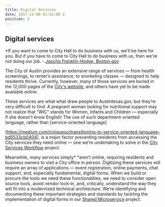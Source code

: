 ```yaml
---
title: Digital Services
date: 2017-11-08 01:51:00 Z
position: 2
---
```


## Digital services 

*If you want to come to City Hall to do business with us, we'll be here for you. But if you have to come to City Hall to do business with us, then we're not doing our job. 
	- *[Jascha Franklin-Hodge, Boston.gov](https://github.com/CityOfBoston/Forms/)*

The City of Austin provides an extensive range of services — from health screenings, to renter’s assistance, to snorkeling classes —  designed to help residents thrive. Currently, however, many of those services are buried in the 12,000 pages of the [City's website](http://austintexas.gov/),  and others have yet to be made available online. 

These services are what what draw people to Austintexas.gov, but they’re very difficult to find. A pregnant woman looking for nutritional support may not realize that "WIC" stands for Women, Infants and Children — especially if she doesn’t know English! The use of such department-oriented language, rather than [service-oriented language]

(https://medium.com/civiqueso/transitioning-to-service-oriented-language-bd5533cb0404), is a major factor preventing residents from accessing the City services they need online — one we’re undertaking to solve in the [City Services Workflow](/projects/austin-digital-services-discovery/city-services-workflow/discovery/) project.

Meanwhile, many services simply* *aren’t online, requiring residents and business owners to visit a City office in person. Digitizing these services will require an array of applications — event registration, online payments, chat support, and, especially fundamental, digital forms. When we build or procure the tools we need these functionalities, we need to consider open source tools, avoid vendor lock-in, and, critically, understand the way they will fit into a modernized technical architecture. We’re identifying and documenting these important strategies and standards by tackling the implementation of digital forms in our [Shared Microservice](/projects/austin-digital-services-discovery/shared-microservice/) project.
